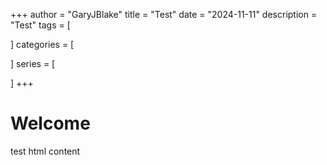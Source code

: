 +++
author = "GaryJBlake"
title = "Test"
date = "2024-11-11"
description = "Test"
tags = [

]
categories = [

]
series = [

]
+++

<!DOCTYPE HTML>
<html>
	<body>
	<h1>Welcome</h1>
	<p>test html content</p>
	</body>
</html>